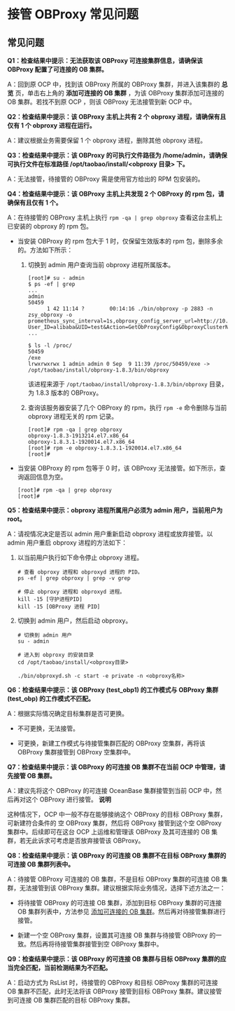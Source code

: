 接管 OBProxy 常见问题 
====================================



常见问题 
-------------------------

**Q1：检查结果中提示：无法获取该 OBProxy 可连接集群信息，请确保该 OBProxy 配置了可连接的 OB 集群。** 

A：回到原 OCP 中，找到该 OBProxy 所属的 OBProxy 集群，并进入该集群的 **总览** 页，单击右上角的 **添加可连接的 OB 集群** ，为该 OBProxy 集群添加可连接的 OB 集群。若找不到原 OCP ，则该 OBProxy 无法接管到新 OCP 中。

**Q2：检查结果中提示：该 OBProxy 主机上共有 2 个 obproxy 进程，请确保有且仅有 1 个 obproxy 进程在运行。** 

A：建议根据业务需要保留 1 个 obproxy 进程，删除其他 obproxy 进程。

**Q3：检查结果中提示：该 OBProxy 的可执行文件路径为 /home/admin，请确保可执行文件在标准路径 /opt/taobao/install/\<obproxy 目录\> 下。** 

A：无法接管，待接管的 OBProxy 需是使用官方给出的 RPM 包安装的。

**Q4：检查结果中提示：该 OBProxy 主机上共发现 2 个 OBProxy 的 rpm 包，请确保有且仅有 1 个。** 

A：在待接管的 OBProxy 主机上执行 `rpm -qa | grep obproxy` 查看这台主机上已安装的 obproxy 的 rpm 包。 

* 当安装 OBProxy 的 rpm 包大于 1 时，仅保留生效版本的 rpm 包，删除多余的。方法如下所示：

  1. 切换到 admin 用户查询当前 obproxy 进程所属版本。

     ```unknow
     [root]# su - admin
     $ ps -ef | grep 
     ...
     admin      
     50459 
           1 42 11:14 ?        00:14:16 ./bin/obproxy -p 2883 -n zsy_obproxy -o prometheus_sync_interval=1s,obproxy_config_server_url=http://10.254.1.181:81/services?User_ID=alibaba&UID=test&Action=GetObProxyConfig&ObproxyClusterName=zsy_obproxy,prometheus_listen_port=2884,enable_metadb_used=false,skip_proxy_sys_private_check=true,log_dir_size_threshold=10G,proxy_mem_limited=2G,enable_proxy_scramble=true,enable_strict_kernel_release=false
     ...
     
     $ ls -l /proc/ 
     50459 
     /exe
     lrwxrwxrwx 1 admin admin 0 Sep  9 11:39 /proc/50459/exe -> /opt/taobao/install/obproxy-1.8.3/bin/obproxy
     ```

     

     该进程来源于 `/opt/taobao/install/obproxy-1.8.3/bin/obproxy` 目录，为 1.8.3 版本的 OBProxy。
     
  
  2. 查询该服务器安装了几个 OBProxy 的 rpm，执行 `rpm -e` 命令删除与当前 obproxy 进程无关的 rpm 记录。

     ```shell
     [root]# rpm -qa | grep obproxy
     obproxy-1.8.3-1913214.el7.x86_64
     obproxy-1.8.3.1-1920014.el7.x86_64
     [root]# rpm -e obproxy-1.8.3.1-1920014.el7.x86_64
     [root]#
     ```

     
  

  

* 当安装 OBProxy 的 rpm 包等于 0 时，该 OBProxy 无法接管。如下所示，查询返回信息为空。

  ```shell
  [root]# rpm -qa | grep obproxy
  [root]#
  ```

  




**Q5：检查结果中提示：obproxy 进程所属用户必须为 admin 用户，当前用户为 root。** 

A：请视情况决定是否以 admin 用户重新启动 obproxy 进程或放弃接管。以 admin 用户重启 obproxy 进程的方法如下：

1. 以当前用户执行如下命令停止 obproxy 进程。

   ```unknow
   # 查看 obproxy 进程和 obproxyd 进程的 PID。
   ps -ef | grep obproxy | grep -v grep
   
   # 停止 obproxy 进程和 obproxyd 进程。
   kill -15 [守护进程PID]
   kill -15 [OBProxy 进程 PID]
   ```

   

2. 切换到 admin 用户，然后启动 obproxy。

   ```unknow
   # 切换到 admin 用户
   su - admin
   
   # 进入到 obproxy 的安装目录
   cd /opt/taobao/install/<obproxy目录>
   
   ./bin/obproxyd.sh -c start -e private -n <obproxy名称>
   ```

   




**Q6：检查结果中提示：该 OBProxy (test_obp1) 的工作模式与 OBProxy 集群 (test_obp) 的工作模式不匹配。** 

A：根据实际情况确定目标集群是否可更换。

* 不可更换，无法接管。

  

* 可更换，新建工作模式与待接管集群匹配的 OBProxy 空集群，再将该 OBProxy 集群接管到 OBProxy 空集群中。

  




**Q7：检查结果中提示：该 OBProxy 的可连接 OB 集群不在当前 OCP 中管理，请先接管 OB 集群。** 

A：建议先将这个 OBProxy 的可连接 OceanBase 集群接管到当前 OCP 中，然后再对这个 OBProxy 进行接管。
**说明**



这种情况下，OCP 中一般不存在能够接纳这个 OBProxy 的目标 OBProxy 集群，可新建符合条件的 空 OBProxy 集群，然后将 OBProxy 接管到这个空 OBProxy 集群中。后续即可在这台 OCP 上运维和管理该 OBProxy 及其可连接的 OB 集群，若无此诉求可考虑是否放弃接管该 OBProxy。

**Q8：检查结果中提示：该 OBProxy 的可连接 OB 集群不在目标 OBProxy 集群的可连接 OB 集群列表中。** 

A：待接管 OBProxy 可连接的 OB 集群，不是目标 OBProxy 集群的可连接 OB 集群，无法接管到该 OBProxy 集群。建议根据实际业务情况，选择下述方法之一：

* 将待接管 OBProxy 的可连接 OB 集群，添加到目标 OBProxy 集群的可连接 OB 集群列表中，方法参见 [添加可连接的 OB 集群](../8.obproxy-management/10.add-a-connectable-ob-cluster.md)。然后再对待接管集群进行接管。

  

* 新建一个空 OBProxy 集群，设置其可连接 OB 集群与待接管 OBProxy 的一致。然后再将待接管集群接管到空 OBProxy 集群中。

  




**Q9：检查结果中提示：该 OBProxy 的可连接 OB 集群与目标 OBProxy 集群的应当完全匹配，当前检测结果为不匹配。** 

A：启动方式为 RsList 时，待接管的 OBProxy 和目标 OBProxy 集群的可连接 OB 集群不匹配，此时无法将该 OBProxy 接管到目标 OBProxy 集群。建议接管到可连接 OB 集群匹配的目标 OBProxy 集群。
